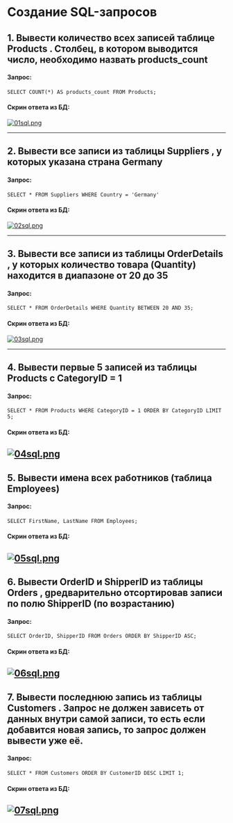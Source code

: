 # Создание SQL-запросов

## 1. Вывести количество всех записей таблице Products . Столбец, в котором выводится число, необходимо назвать products_count

#### Запрос:
```SELECT COUNT(*) AS products_count FROM Products;```
#### Скрин ответа из БД:
[![01sql.png](https://i.postimg.cc/QCqLRpQV/01sql.png)](https://postimg.cc/JHtdXHdW)

---

## 2. Вывести все записи из таблицы Suppliers , у которых указана страна Germany 

#### Запрос:
```SELECT * FROM Suppliers WHERE Country = 'Germany'```
#### Скрин ответа из БД:
[![02sql.png](https://i.postimg.cc/J4SBdZhR/02sql.png)](https://postimg.cc/mtNDPcMn)

---

## 3. Вывести все записи из таблицы OrderDetails , у которых количество товара (Quantity) находится в диапазоне от 20 до 35

#### Запрос:
```SELECT * FROM OrderDetails WHERE Quantity BETWEEN 20 AND 35;```
#### Скрин ответа из БД:
[![03sql.png](https://i.postimg.cc/KzQM9W1W/03sql.png)](https://postimg.cc/fttyyBj7)

---
## 4. Вывести первые 5 записей из таблицы Products с CategoryID = 1 

#### Запрос:
```SELECT * FROM Products WHERE CategoryID = 1 ORDER BY CategoryID LIMIT 5;```
#### Скрин ответа из БД:
[![04sql.png](https://i.postimg.cc/ncXDk0pd/04sql.png)](https://postimg.cc/KRyjc7KL)
---
## 5. Вывести имена всех работников (таблица Employees)

#### Запрос:
```SELECT FirstName, LastName FROM Employees;```
#### Скрин ответа из БД:
[![05sql.png](https://i.postimg.cc/G37DGZw8/05sql.png)](https://postimg.cc/mh9hGprB)
---
## 6. Вывести OrderID и ShipperID из таблицы Orders , gредварительно отсортировав записи по полю ShipperID (по возрастанию)

#### Запрос:
```SELECT OrderID, ShipperID FROM Orders ORDER BY ShipperID ASC;```
#### Скрин ответа из БД:
[![06sql.png](https://i.postimg.cc/L5XZGVf8/06sql.png)](https://postimg.cc/BLr6KHMr)
---
## 7. Вывести последнюю запись из таблицы Customers . Запрос не должен зависеть от данных внутри самой записи, то есть если добавится новая запись, то запрос должен вывести уже её.

#### Запрос:
```SELECT * FROM Customers ORDER BY CustomerID DESC LIMIT 1;```
#### Скрин ответа из БД:
[![07sql.png](https://i.postimg.cc/x84bQbyy/07sql.png)](https://postimg.cc/CnbKH52z)
---
